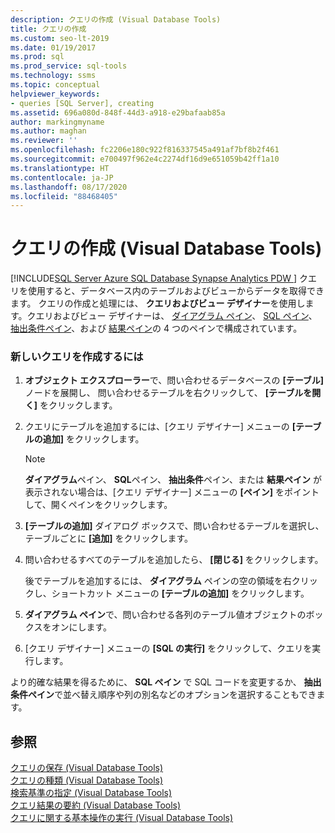 ```yaml
---
description: クエリの作成 (Visual Database Tools)
title: クエリの作成
ms.custom: seo-lt-2019
ms.date: 01/19/2017
ms.prod: sql
ms.prod_service: sql-tools
ms.technology: ssms
ms.topic: conceptual
helpviewer_keywords:
- queries [SQL Server], creating
ms.assetid: 696a080d-848f-44d3-a918-e29bafaab85a
author: markingmyname
ms.author: maghan
ms.reviewer: ''
ms.openlocfilehash: fc2206e180c922f816337545a491af7bf8b2f461
ms.sourcegitcommit: e700497f962e4c2274df16d9e651059b42ff1a10
ms.translationtype: HT
ms.contentlocale: ja-JP
ms.lasthandoff: 08/17/2020
ms.locfileid: "88468405"
---
```

# <a name="create-queries-visual-database-tools"></a>クエリの作成 (Visual Database Tools)
[!INCLUDE[SQL Server Azure SQL Database Synapse Analytics PDW ](../../includes/applies-to-version/sql-asdb-asdbmi-asa-pdw.md)]
クエリを使用すると、データベース内のテーブルおよびビューからデータを取得できます。 クエリの作成と処理には、 **クエリおよびビュー デザイナー**を使用します。クエリおよびビュー デザイナーは、 [ダイアグラム ペイン](../../ssms/visual-db-tools/diagram-pane-visual-database-tools.md)、 [SQL ペイン](../../ssms/visual-db-tools/sql-pane-visual-database-tools.md)、 [抽出条件ペイン](../../ssms/visual-db-tools/criteria-pane-visual-database-tools.md)、および [結果ペイン](../../ssms/visual-db-tools/results-pane-visual-database-tools.md)の 4 つのペインで構成されています。  
  
### <a name="to-create-a-new-query"></a>新しいクエリを作成するには  
  
1.  **オブジェクト エクスプローラー**で、問い合わせるデータベースの **[テーブル]** ノードを展開し、 問い合わせるテーブルを右クリックして、 **[テーブルを開く]** をクリックします。  
  
2.  クエリにテーブルを追加するには、[クエリ デザイナー] メニューの **[テーブルの追加]** をクリックします。  
  
    > [!NOTE]  
    > **ダイアグラム**ペイン、 **SQL**ペイン、 **抽出条件**ペイン、または **結果ペイン** が表示されない場合は、[クエリ デザイナー] メニューの **[ペイン]** をポイントして、開くペインをクリックします。  
  
3.  **[テーブルの追加]** ダイアログ ボックスで、問い合わせるテーブルを選択し、テーブルごとに **[追加]** をクリックします。  
  
4.  問い合わせるすべてのテーブルを追加したら、 **[閉じる]** をクリックします。  
  
    後でテーブルを追加するには、 **ダイアグラム** ペインの空の領域を右クリックし、ショートカット メニューの **[テーブルの追加]** をクリックします。  
  
5.  **ダイアグラム ペイン**で、問い合わせる各列のテーブル値オブジェクトのボックスをオンにします。  
  
6.  [クエリ デザイナー] メニューの **[SQL の実行]** をクリックして、クエリを実行します。  
  
より的確な結果を得るために、 **SQL ペイン** で SQL コードを変更するか、 **抽出条件ペイン**で並べ替え順序や列の別名などのオプションを選択することもできます。  
  
## <a name="see-also"></a>参照  
[クエリの保存 (Visual Database Tools)](../../ssms/visual-db-tools/save-queries-visual-database-tools.md)  
[クエリの種類 (Visual Database Tools)](../../ssms/visual-db-tools/types-of-queries-visual-database-tools.md)  
[検索基準の指定 (Visual Database Tools)](../../ssms/visual-db-tools/specify-search-criteria-visual-database-tools.md)  
[クエリ結果の要約 (Visual Database Tools)](../../ssms/visual-db-tools/summarize-query-results-visual-database-tools.md)  
[クエリに関する基本操作の実行 (Visual Database Tools)](../../ssms/visual-db-tools/perform-basic-operations-with-queries-visual-database-tools.md)  
  
